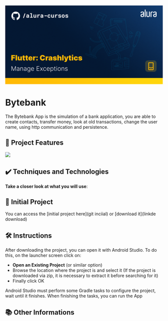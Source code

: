 ![Thumbnail GitHub](https://raw.githubusercontent.com/Kakomo/Flutter-CrashLytics/master/Readme%20Template.png)

# Bytebank

The Bytebank App is the simulation of a bank application, you are able to create contacts, transfer money, look at old transactions, change the user name, using http communication and persistence.

## 🔨 Project Features



![](gifaqui)

## ✔️ Techniques and Technologies

**Take a closer look at what you will use**:



## 📁 Initial Project

You can access the [initial project here](git inciial) or [download it](linkde download)

## 🛠️ Instructions 

After downloading the project, you can open it with Android Studio. To do this, on the launcher screen click on:

- **Open an Existing Project** (or similar option)
- Browse the location where the project is and select it (If the project is downloaded via zip, it is necessary to extract it before searching for it)
- Finally click OK

Android Studio must perform some Gradle tasks to configure the project, wait until it finishes. When finishing the tasks, you can run the App

## 📚 Other Informations


